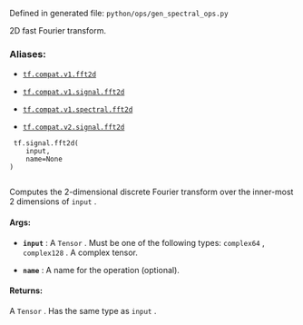 Defined in generated file:  `python/ops/gen_spectral_ops.py` 

2D fast Fourier transform.



### Aliases:

- [ `tf.compat.v1.fft2d` ](/api_docs/python/tf/signal/fft2d)

- [ `tf.compat.v1.signal.fft2d` ](/api_docs/python/tf/signal/fft2d)

- [ `tf.compat.v1.spectral.fft2d` ](/api_docs/python/tf/signal/fft2d)

- [ `tf.compat.v2.signal.fft2d` ](/api_docs/python/tf/signal/fft2d)



```
 tf.signal.fft2d(
    input,
    name=None
)
 
```

Computes the 2-dimensional discrete Fourier transform over the inner-most
2 dimensions of  `input` .



#### Args:

- **`input`** : A  `Tensor` . Must be one of the following types:  `complex64` ,  `complex128` .
A complex tensor.

- **`name`** : A name for the operation (optional).



#### Returns:
A  `Tensor` . Has the same type as  `input` .

